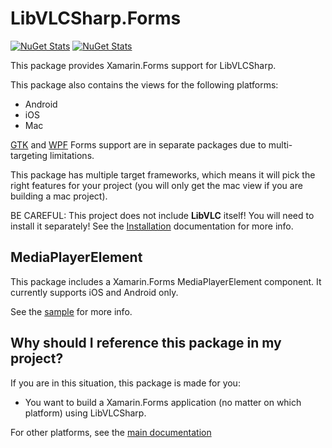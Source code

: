 # LibVLCSharp.Forms

[![NuGet Stats](https://img.shields.io/nuget/v/LibVLCSharp.Forms.svg)](https://www.nuget.org/packages/LibVLCSharp.Forms)
[![NuGet Stats](https://img.shields.io/nuget/dt/LibVLCSharp.Forms.svg)](https://www.nuget.org/packages/LibVLCSharp.Forms)

This package provides Xamarin.Forms support for LibVLCSharp.

This package also contains the views for the following platforms:

- Android
- iOS
- Mac

[GTK](../LibVLCSharp.Forms.Platforms.GTK/README.md) and [WPF](../LibVLCSharp.Forms.Platforms.WPF/README.md) Forms support are in separate packages due to multi-targeting limitations.

This package has multiple target frameworks, which means it will pick the right features for your project (you will only get the mac view if you are building a mac project).

   BE CAREFUL: This project does not include **LibVLC** itself! You will need to install it separately!
   See the [Installation](../../README.md#installation) documentation for more info.

## MediaPlayerElement

This package includes a Xamarin.Forms MediaPlayerElement component. It currently supports iOS and Android only.

See the [sample](../../samples/Forms/LibVLCSharp.Forms.MediaElement) for more info.

## Why should I reference this package in my project?

If you are in this situation, this package is made for you:

- You want to build a Xamarin.Forms application (no matter on which platform) using LibVLCSharp.

For other platforms, see the [main documentation](../../README.md)